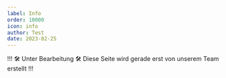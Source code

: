 ```yaml
---
label: Info
order: 10000
icon: info
author: Test
date: 2023-02-25
---
```


!!! :hammer_and_wrench: Unter Bearbeitung :hammer_and_wrench:
Diese Seite wird gerade erst von unserem Team erstellt
!!!
